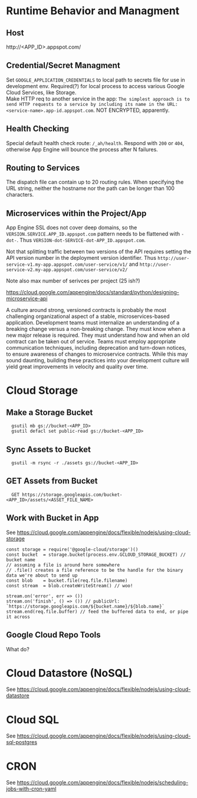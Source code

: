 # Runtime Behavior and Managment

## Host

  http://<APP_ID>.appspot.com/

## Credential/Secret Managment

Set `GOOGLE_APPLICATION_CREDENTIALS` to local path to secrets file for use in
development env. Required(?) for local process to access various Google Cloud
Services, like Storage.  
Make HTTP req to another service in the app: `The simplest approach is to send
HTTP requests to a service by including its name in the URL:
<service-name>.app-id.appspot.com`. NOT ENCRYPTED, apparently.

## Health Checking

Special default health check route: `/_ah/health`. Respond with `200` or `404`,
otherwise App Engine will bounce the process after N failures.

## Routing to Services

The dispatch file can contain up to 20 routing rules. When specifying the URL
string, neither the hostname nor the path can be longer than 100 characters.


## Microservices within the Project/App

App Engine SSL does not cover deep domains, so the `VERSION.SERVICE.APP_ID.appspot.com`
pattern needs to be flattened with `-dot-`. Thus
`VERSION-dot-SERVICE-dot-APP_ID.appspot.com`.

Not that splitting traffic between two versions of the API requires setting the API
version number in the deployment version identifier. Thus
`http://user-service-v1.my-app.appspot.com/user-service/v1/` and
`http://user-service-v2.my-app.appspot.com/user-service/v2/`

Note also max number of serivces per project (25 ish?)

https://cloud.google.com/appengine/docs/standard/python/designing-microservice-api

A culture around strong, versioned contracts is probably the most challenging
organizational aspect of a stable, microservices-based application.
Development teams must internalize an understanding of a breaking change
versus a non-breaking change. They must know when a new major release is
required. They must understand how and when an old contract can be taken out
of service. Teams must employ appropriate communication techniques, including
deprecation and turn-down notices, to ensure awareness of changes to
microservice contracts. While this may sound daunting, building these
practices into your development culture will yield great improvements in
velocity and quality over time.

# Cloud Storage

## Make a Storage Bucket

```
  gsutil mb gs://bucket-<APP_ID>
  gsutil defacl set public-read gs://bucket-<APP_ID>
```

## Sync Assets to Bucket

```
  gsutil -m rsync -r ./assets gs://bucket-<APP_ID>
```

## GET Assets from Bucket

```
  GET https://storage.googleapis.com/bucket-<APP_ID>/assets/<ASSET_FILE_NAME>
```

## Work with Bucket in App

See https://cloud.google.com/appengine/docs/flexible/nodejs/using-cloud-storage

```
const storage = require('@google-cloud/storage')()
const bucket  = storage.bucket(process.env.GCLOUD_STORAGE_BUCKET) // bucket name
// assuming a file is around here somewhere
// .file() creates a file reference to be the handle for the binary data we're about to send up
const blob    = bucket.file(req.file.filename)
const stream  = blob.createWriteStream() // woo!

stream.on('error', err => ())
stream.on('finish', () => ()) // publicUrl: `https://storage.googleapis.com/${bucket.name}/${blob.name}`
stream.end(req.file.buffer) // feed the buffered data to end, or pipe it across
```

## Google Cloud Repo Tools

What do?

# Cloud Datastore (NoSQL)

See https://cloud.google.com/appengine/docs/flexible/nodejs/using-cloud-datastore

# Cloud SQL

See https://cloud.google.com/appengine/docs/flexible/nodejs/using-cloud-sql-postgres

# CRON

See https://cloud.google.com/appengine/docs/flexible/nodejs/scheduling-jobs-with-cron-yaml
